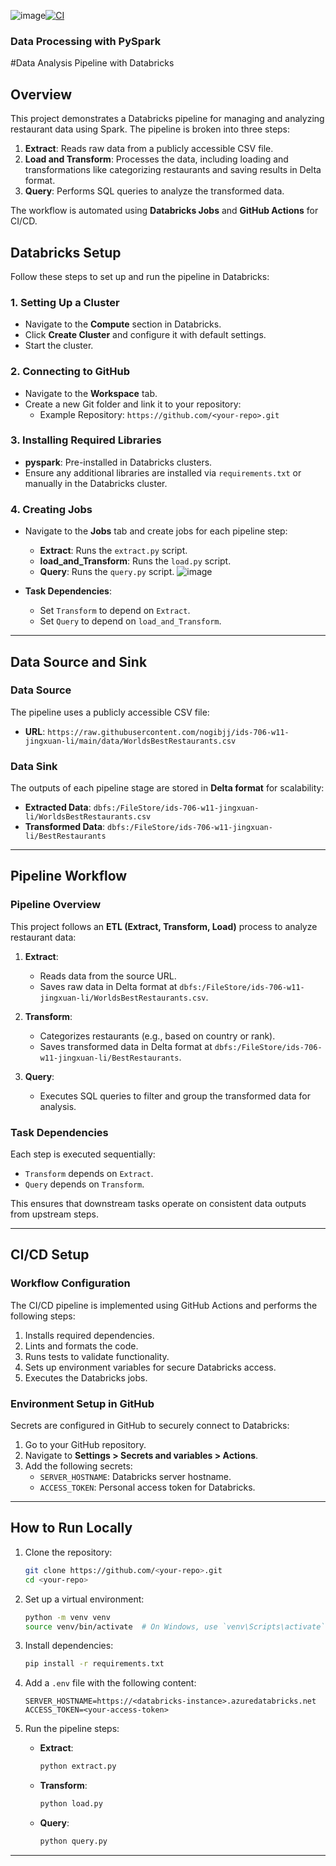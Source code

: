 ![image](https://github.com/user-attachments/assets/f1edc01e-c6f3-4078-a166-5e8116db3ec8)[![CI](https://github.com/nogibjj/ids-706-w11-jingxuan-li/actions/workflows/cicd.yml/badge.svg)](https://github.com/nogibjj/ids-706-w11-jingxuan-li/actions/workflows/cicd.yml)
### Data Processing with PySpark
#Data Analysis Pipeline with Databricks

## Overview
This project demonstrates a Databricks pipeline for managing and analyzing restaurant data using Spark. The pipeline is broken into three steps:

1. **Extract**: Reads raw data from a publicly accessible CSV file.
2. **Load and Transform**: Processes the data, including loading and transformations like categorizing restaurants and saving results in Delta format.
3. **Query**: Performs SQL queries to analyze the transformed data.

The workflow is automated using **Databricks Jobs** and **GitHub Actions** for CI/CD.

## Databricks Setup
Follow these steps to set up and run the pipeline in Databricks:

### 1. Setting Up a Cluster
- Navigate to the **Compute** section in Databricks.
- Click **Create Cluster** and configure it with default settings.
- Start the cluster.

### 2. Connecting to GitHub
- Navigate to the **Workspace** tab.
- Create a new Git folder and link it to your repository:
  - Example Repository: `https://github.com/<your-repo>.git`

### 3. Installing Required Libraries
- **pyspark**: Pre-installed in Databricks clusters.
- Ensure any additional libraries are installed via `requirements.txt` or manually in the Databricks cluster.

### 4. Creating Jobs
- Navigate to the **Jobs** tab and create jobs for each pipeline step:
  - **Extract**: Runs the `extract.py` script.
  - **load_and_Transform**: Runs the `load.py` script.
  - **Query**: Runs the `query.py` script.
     ![image](https://github.com/user-attachments/assets/4d49c7ed-e1e3-488f-adb2-766e2c4661a9)


- **Task Dependencies**:
  - Set `Transform` to depend on `Extract`.
  - Set `Query` to depend on `load_and_Transform`.

---

## Data Source and Sink

### Data Source
The pipeline uses a publicly accessible CSV file:
- **URL**: `https://raw.githubusercontent.com/nogibjj/ids-706-w11-jingxuan-li/main/data/WorldsBestRestaurants.csv`

### Data Sink
The outputs of each pipeline stage are stored in **Delta format** for scalability:
- **Extracted Data**: `dbfs:/FileStore/ids-706-w11-jingxuan-li/WorldsBestRestaurants.csv`
- **Transformed Data**: `dbfs:/FileStore/ids-706-w11-jingxuan-li/BestRestaurants`

---

## Pipeline Workflow

### **Pipeline Overview**
This project follows an **ETL (Extract, Transform, Load)** process to analyze restaurant data:

1. **Extract**:
   - Reads data from the source URL.
   - Saves raw data in Delta format at `dbfs:/FileStore/ids-706-w11-jingxuan-li/WorldsBestRestaurants.csv`.

2. **Transform**:
   - Categorizes restaurants (e.g., based on country or rank).
   - Saves transformed data in Delta format at `dbfs:/FileStore/ids-706-w11-jingxuan-li/BestRestaurants`.

3. **Query**:
   - Executes SQL queries to filter and group the transformed data for analysis.

### **Task Dependencies**
Each step is executed sequentially:
- `Transform` depends on `Extract`.
- `Query` depends on `Transform`.

This ensures that downstream tasks operate on consistent data outputs from upstream steps.

---

## CI/CD Setup

### **Workflow Configuration**
The CI/CD pipeline is implemented using GitHub Actions and performs the following steps:
1. Installs required dependencies.
2. Lints and formats the code.
3. Runs tests to validate functionality.
4. Sets up environment variables for secure Databricks access.
5. Executes the Databricks jobs.

### **Environment Setup in GitHub**
Secrets are configured in GitHub to securely connect to Databricks:

1. Go to your GitHub repository.
2. Navigate to **Settings > Secrets and variables > Actions**.
3. Add the following secrets:
   - `SERVER_HOSTNAME`: Databricks server hostname.
   - `ACCESS_TOKEN`: Personal access token for Databricks.

---

## How to Run Locally
1. Clone the repository:
   ```bash
   git clone https://github.com/<your-repo>.git
   cd <your-repo>
   ```
2. Set up a virtual environment:
   ```bash
   python -m venv venv
   source venv/bin/activate  # On Windows, use `venv\Scripts\activate`
   ```
3. Install dependencies:
   ```bash
   pip install -r requirements.txt
   ```
4. Add a `.env` file with the following content:
   ```
   SERVER_HOSTNAME=https://<databricks-instance>.azuredatabricks.net
   ACCESS_TOKEN=<your-access-token>
   ```

5. Run the pipeline steps:
   - **Extract**:
     ```bash
     python extract.py
     ```
   - **Transform**:
     ```bash
     python load.py
     ```
   - **Query**:
     ```bash
     python query.py
     ```

---

